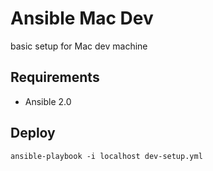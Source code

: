 # Ansible Mac Dev

basic setup for Mac dev machine

## Requirements

* Ansible 2.0

## Deploy

	ansible-playbook -i localhost dev-setup.yml
